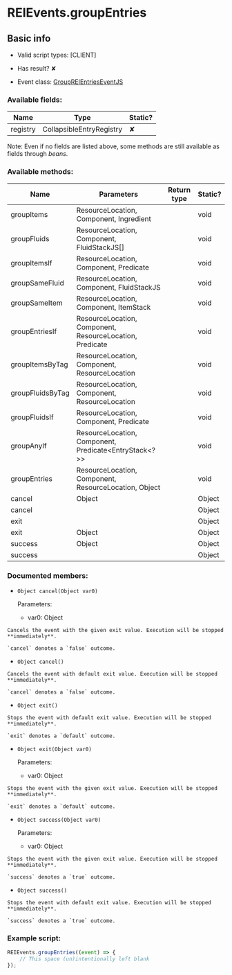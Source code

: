 # REIEvents.groupEntries

## Basic info

- Valid script types: [CLIENT]

- Has result? ✘

- Event class: [GroupREIEntriesEventJS](https://github.com/KubeJS-Mods/KubeJS/tree/1902/common/src/main/java/dev/latvian/mods/kubejs/integration/rei/GroupREIEntriesEventJS.java)

### Available fields:

| Name | Type | Static? |
| ---- | ---- | ------- |
| registry | CollapsibleEntryRegistry | ✘ |

Note: Even if no fields are listed above, some methods are still available as fields through *beans*.

### Available methods:

| Name | Parameters | Return type | Static? |
| ---- | ---------- | ----------- | ------- |
| groupItems | ResourceLocation, Component, Ingredient |  | void | ✘ |
| groupFluids | ResourceLocation, Component, FluidStackJS[] |  | void | ✘ |
| groupItemsIf | ResourceLocation, Component, Predicate<ItemStack> |  | void | ✘ |
| groupSameFluid | ResourceLocation, Component, FluidStackJS |  | void | ✘ |
| groupSameItem | ResourceLocation, Component, ItemStack |  | void | ✘ |
| groupEntriesIf | ResourceLocation, Component, ResourceLocation, Predicate |  | void | ✘ |
| groupItemsByTag | ResourceLocation, Component, ResourceLocation |  | void | ✘ |
| groupFluidsByTag | ResourceLocation, Component, ResourceLocation |  | void | ✘ |
| groupFluidsIf | ResourceLocation, Component, Predicate<FluidStackJS> |  | void | ✘ |
| groupAnyIf | ResourceLocation, Component, Predicate<EntryStack<?>> |  | void | ✘ |
| groupEntries | ResourceLocation, Component, ResourceLocation, Object |  | void | ✘ |
| cancel | Object |  | Object | ✘ |
| cancel |  |  | Object | ✘ |
| exit |  |  | Object | ✘ |
| exit | Object |  | Object | ✘ |
| success | Object |  | Object | ✘ |
| success |  |  | Object | ✘ |


### Documented members:

- `Object cancel(Object var0)`

  Parameters:
  - var0: Object

```
Cancels the event with the given exit value. Execution will be stopped **immediately**.

`cancel` denotes a `false` outcome.
```

- `Object cancel()`
```
Cancels the event with default exit value. Execution will be stopped **immediately**.

`cancel` denotes a `false` outcome.
```

- `Object exit()`
```
Stops the event with default exit value. Execution will be stopped **immediately**.

`exit` denotes a `default` outcome.
```

- `Object exit(Object var0)`

  Parameters:
  - var0: Object

```
Stops the event with the given exit value. Execution will be stopped **immediately**.

`exit` denotes a `default` outcome.
```

- `Object success(Object var0)`

  Parameters:
  - var0: Object

```
Stops the event with the given exit value. Execution will be stopped **immediately**.

`success` denotes a `true` outcome.
```

- `Object success()`
```
Stops the event with default exit value. Execution will be stopped **immediately**.

`success` denotes a `true` outcome.
```



### Example script:

```js
REIEvents.groupEntries((event) => {
	// This space (un)intentionally left blank
});
```

